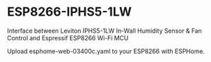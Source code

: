 # ESP8266-IPHS5-1LW
Interface between Leviton IPHS5-1LW In-Wall Humidity Sensor &amp; Fan Control and Espressif ESP8266 Wi-Fi MCU

Upload esphome-web-03400c.yaml to your ESP8266 with ESPHome.

